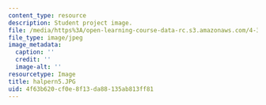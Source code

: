 ```yaml
---
content_type: resource
description: Student project image.
file: /media/https%3A/open-learning-course-data-rc.s3.amazonaws.com/4-341-introduction-to-photography-fall-2002/4f63b620cf0e8f13da88135ab813ff81_halpern5.JPG
file_type: image/jpeg
image_metadata:
  caption: ''
  credit: ''
  image-alt: ''
resourcetype: Image
title: halpern5.JPG
uid: 4f63b620-cf0e-8f13-da88-135ab813ff81
---
```

